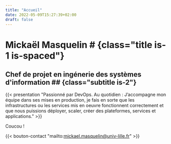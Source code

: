 ```yaml
---
title: "Accueil"
date: 2022-05-09T15:27:39+02:00
draft: false
---
```

# Mickaël Masquelin # {class="title is-1 is-spaced"}

## Chef de projet en ingénerie des systèmes d'information ## {class="subtitle is-2"}

{{< presentation "Passionné par DevOps. Au quotidien : J’accompagne mon équipe dans ses mises en production, je fais en sorte que les infrastructures ou les services mis en oeuvre fonctionnent correctement et que nous puissions déployer, scaler, créer des plateformes, services et applications." >}}

Coucou !

{{< bouton-contact "mailto:mickael.masquelin@univ-lille.fr" >}}
